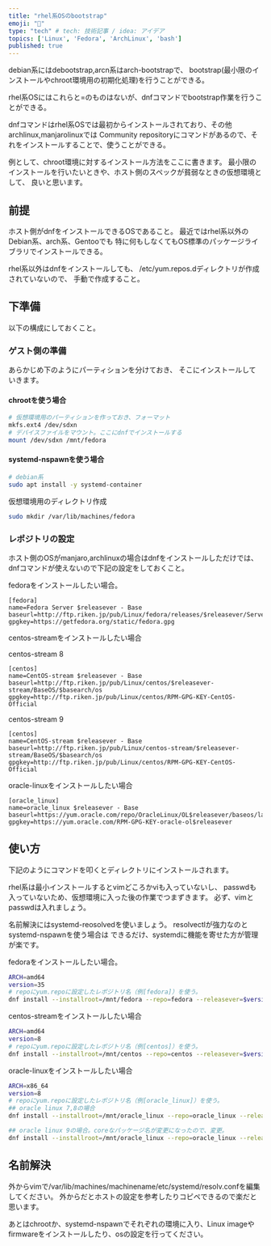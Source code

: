 ```yaml
---
title: "rhel系OSのbootstrap"
emoji: "💬"
type: "tech" # tech: 技術記事 / idea: アイデア
topics: ['Linux', 'Fedora', 'ArchLinux', 'bash']
published: true
---
```


debian系にはdebootstrap,arcn系はarch-bootstrapで、
bootstrap(最小限のインストールやchroot環境用の初期化処理)を行うことができる。

rhel系OSにはこれらと=のものはないが、dnfコマンドでbootstrap作業を行うことができる。

dnfコマンドはrhel系OSでは最初からインストールされており、その他archlinux,manjarolinuxでは
Community repositoryにコマンドがあるので、それをインストールすることで、使うことができる。

例として、chroot環境に対するインストール方法をここに書きます。
最小限のインストールを行いたいときや、ホスト側のスペックが貧弱なときの仮想環境として、
良いと思います。

## 前提

ホスト側がdnfをインストールできるOSであること。
最近ではrhel系以外のDebian系、arch系、Gentooでも
特に何もしなくてもOS標準のパッケージライブラリでインストールできる。

rhel系以外はdnfをインストールしても、
/etc/yum.repos.dディレクトリが作成されていないので、
手動で作成すること。

## 下準備

以下の構成にしておくこと。

### ゲスト側の準備

あらかじめ下のようにパーティションを分けておき、
そこにインストールしていきます。

#### chrootを使う場合

```bash
# 仮想環境用のパーティションを作っておき、フォーマット
mkfs.ext4 /dev/sdxn
# デバイスファイルをマウント。ここにdnfでインストールする
mount /dev/sdxn /mnt/fedora
```

#### systemd-nspawnを使う場合

```bash
# debian系
sudo apt install -y systemd-container
```

仮想環境用のディレクトリ作成

```bash
sudo mkdir /var/lib/machines/fedora
```

### レポジトリの設定

ホスト側のOSがmanjaro,archlinuxの場合はdnfをインストールしただけでは、dnfコマンドが使えないので下記の設定をしておくこと。

fedoraをインストールしたい場合。

```bash:/etc/yum.repos.d/fedora.repo
[fedora]
name=Fedora Server $releasever - Base
baseurl=http://ftp.riken.jp/pub/Linux/fedora/releases/$releasever/Server/$basearch/os
gpgkey=https://getfedora.org/static/fedora.gpg
```

centos-streamをインストールしたい場合

centos-stream 8

```bash:/etc/yum.repos.d/centos.repo
[centos]
name=CentOS-stream $releasever - Base
baseurl=http://ftp.riken.jp/pub/Linux/centos/$releasever-stream/BaseOS/$basearch/os
gpgkey=http://ftp.riken.jp/pub/Linux/centos/RPM-GPG-KEY-CentOS-Official
```
centos-stream 9 

```bash:/etc/yum.repos.d/centos.repo
[centos]
name=CentOS-stream $releasever - Base
baseurl=http://ftp.riken.jp/pub/Linux/centos-stream/$releasever-stream/BaseOS/$basearch/os
gpgkey=http://ftp.riken.jp/pub/Linux/centos/RPM-GPG-KEY-CentOS-Official
```

oracle-linuxをインストールしたい場合

```bash:/etc/yum.repos.d/oracle_linux.repo
[oracle_linux]
name=oracle_linux $releasever - Base
baseurl=https://yum.oracle.com/repo/OracleLinux/OL$releasever/baseos/latest/$basearch/
gpgkey=https://yum.oracle.com/RPM-GPG-KEY-oracle-ol$releasever
```

## 使い方

下記のようにコマンドを叩くとディレクトリにインストールされます。

rhel系は最小インストールするとvimどころかviも入っていないし、
passwdも入っていないため、仮想環境に入った後の作業でつまずきます。
必ず、vimとpasswdは入れましょう。

名前解決にはsystemd-reosolvedを使いましょう。
resolvectlが強力なのとsystemd-nspawnを使う場合は
できるだけ、systemdに機能を寄せた方が管理が楽です。

fedoraをインストールしたい場合。

```bash
ARCH=amd64
version=35
# repoにyum.repoに設定したレポジトリ名（例[fedora]）を使う。
dnf install --installroot=/mnt/fedora --repo=fedora --releasever=$version fedora-release-server systemd dnf passwd vim systemd-reosolved
```

centos-streamをインストールしたい場合

```bash
ARCH=amd64
version=8
# repoにyum.repoに設定したレポジトリ名（例[centos]）を使う。
dnf install --installroot=/mnt/centos --repo=centos --releasever=$version centos-stream-release systemd dnf passwd vim-minimal vim-filesystem systemd-reosolved
```

oracle-linuxをインストールしたい場合

```bash
ARCH=x86_64
version=8
# repoにyum.repoに設定したレポジトリ名（例[oracle_linux]）を使う。
## oracle linux 7,8の場合
dnf install --installroot=/mnt/oracle_linux --repo=oracle_linux --releasever=$version oracle-release-el${version} systemd dnf passwd vim-minimal vim-filesystem systemd-reosolved

## oracle linux 9の場合。coreなパッケージ名が変更になったので、変更。
dnf install --installroot=/mnt/oracle_linux --repo=oracle_linux --releasever=$version oraclelinux-release-el${version} systemd dnf passwd vim-minimal vim-filesystem systemd-reosolved
```

## 名前解決

外からvimで/var/lib/machines/machinename/etc/systemd/resolv.confを編集してください。
外からだとホストの設定を参考したりコピペできるので楽だと思います。


あとはchrootか、systemd-nspawnでそれぞれの環境に入り、Linux imageやfirmwareをインストールしたり、osの設定を行ってください。

